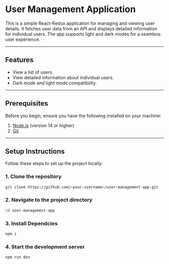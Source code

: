 # User Management Application

This is a simple React-Redux application for managing and viewing user details. It fetches user data from an API and displays detailed information for individual users. The app supports light and dark modes for a seamless user experience.

---

## Features
- View a list of users.
- View detailed information about individual users.
- Dark mode and light mode compatibility.

---

## Prerequisites

Before you begin, ensure you have the following installed on your machine:

1. [Node.js](https://nodejs.org/) (version 14 or higher)
2. [Git](https://git-scm.com/) 

---

## Setup Instructions

Follow these steps to set up the project locally:

### 1. Clone the repository
```bash
git clone https://github.com/<your-username>/user-management-app.git

```

### 2. Navigate to the project directory
```bash
cd user-management-app
```

### 3. Install Dependcies
```bash
npm i
```

### 4. Start the development server
```bash
npm run dev
```



